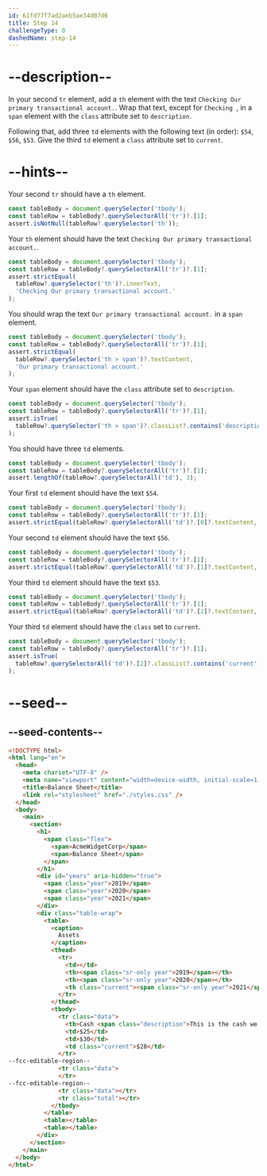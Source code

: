 ```yaml
---
id: 61fd77f7ad2aeb5ae34d07d6
title: Step 14
challengeType: 0
dashedName: step-14
---
```


# --description--

In your second `tr` element, add a `th` element with the text `Checking Our primary transactional account.`. Wrap that text, except for `Checking `, in a `span` element with the `class` attribute set to `description`.

Following that, add three `td` elements with the following text (in order): `$54`, `$56`, `$53`. Give the third `td` element a `class` attribute set to `current`.

# --hints--

Your second `tr` should have a `th` element.

```js
const tableBody = document.querySelector('tbody');
const tableRow = tableBody?.querySelectorAll('tr')?.[1];
assert.isNotNull(tableRow?.querySelector('th'));
```

Your `th` element should have the text `Checking Our primary transactional account.`.

```js
const tableBody = document.querySelector('tbody');
const tableRow = tableBody?.querySelectorAll('tr')?.[1];
assert.strictEqual(
  tableRow?.querySelector('th')?.innerText,
  'Checking Our primary transactional account.'
);
```

You should wrap the text `Our primary transactional account.` in a `span` element.

```js
const tableBody = document.querySelector('tbody');
const tableRow = tableBody?.querySelectorAll('tr')?.[1];
assert.strictEqual(
  tableRow?.querySelector('th > span')?.textContent,
  'Our primary transactional account.'
);
```

Your `span` element should have the `class` attribute set to `description`.

```js
const tableBody = document.querySelector('tbody');
const tableRow = tableBody?.querySelectorAll('tr')?.[1];
assert.isTrue(
  tableRow?.querySelector('th > span')?.classList?.contains('description')
);
```

You should have three `td` elements.

```js
const tableBody = document.querySelector('tbody');
const tableRow = tableBody?.querySelectorAll('tr')?.[1];
assert.lengthOf(tableRow?.querySelectorAll('td'), 3);
```

Your first `td` element should have the text `$54`.

```js
const tableBody = document.querySelector('tbody');
const tableRow = tableBody?.querySelectorAll('tr')?.[1];
assert.strictEqual(tableRow?.querySelectorAll('td')?.[0]?.textContent, '$54');
```

Your second `td` element should have the text `$56`.

```js
const tableBody = document.querySelector('tbody');
const tableRow = tableBody?.querySelectorAll('tr')?.[1];
assert.strictEqual(tableRow?.querySelectorAll('td')?.[1]?.textContent, '$56');
```

Your third `td` element should have the text `$53`.

```js
const tableBody = document.querySelector('tbody');
const tableRow = tableBody?.querySelectorAll('tr')?.[1];
assert.strictEqual(tableRow?.querySelectorAll('td')?.[2]?.textContent, '$53');
```

Your third `td` element should have the `class` set to `current`.

```js
const tableBody = document.querySelector('tbody');
const tableRow = tableBody?.querySelectorAll('tr')?.[1];
assert.isTrue(
  tableRow?.querySelectorAll('td')?.[2]?.classList?.contains('current')
);
```

# --seed--

## --seed-contents--

```html
<!DOCTYPE html>
<html lang="en">
  <head>
    <meta charset="UTF-8" />
    <meta name="viewport" content="width=device-width, initial-scale=1.0" />
    <title>Balance Sheet</title>
    <link rel="stylesheet" href="./styles.css" />
  </head>
  <body>
    <main>
      <section>
        <h1>
          <span class="flex">
            <span>AcmeWidgetCorp</span>
            <span>Balance Sheet</span>
          </span>
        </h1>
        <div id="years" aria-hidden="true">
          <span class="year">2019</span>
          <span class="year">2020</span>
          <span class="year">2021</span>
        </div>
        <div class="table-wrap">
          <table>
            <caption>
              Assets
            </caption>
            <thead>
              <tr>
                <td></td>
                <th><span class="sr-only year">2019</span></th>
                <th><span class="sr-only year">2020</span></th>
                <th class="current"><span class="sr-only year">2021</span></th>
              </tr>
            </thead>
            <tbody>
              <tr class="data">
                <th>Cash <span class="description">This is the cash we currently have on hand.</span></th>
                <td>$25</td>
                <td>$30</td>
                <td class="current">$28</td>
              </tr>
--fcc-editable-region--
              <tr class="data">
              </tr>
--fcc-editable-region--
              <tr class="data"></tr>
              <tr class="total"></tr>
            </tbody>
          </table>
          <table></table>
          <table></table>
        </div>
      </section>
    </main>
  </body>
</html>
```

```css

```
